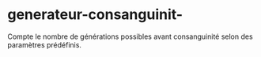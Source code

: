 # generateur-consanguinit-
Compte le nombre de générations possibles avant consanguinité selon des paramètres prédéfinis.
